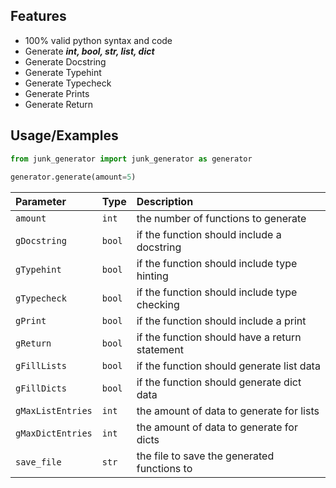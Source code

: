 
## Features

- 100% valid python syntax and code
- Generate ***int, bool, str, list, dict***
- Generate Docstring
- Generate Typehint
- Generate Typecheck
- Generate Prints
- Generate Return
## Usage/Examples

```python
from junk_generator import junk_generator as generator
 
generator.generate(amount=5)
```
| Parameter | Type  | Description|
| :-------- | :---- | :--------- |
| `amount` | `int` | the number of functions to generate |
| `gDocstring` | `bool` | if the function should include a docstring |
| `gTypehint` | `bool` | if the function should include type hinting |
| `gTypecheck` | `bool` | if the function should include type checking |
| `gPrint` | `bool` | if the function should include a print |
| `gReturn` | `bool` | if the function should have a return statement |
| `gFillLists` | `bool` | if the function should generate list data |
| `gFillDicts` | `bool` | if the function should generate dict data |
| `gMaxListEntries` | `int` | the amount of data to generate for lists |
| `gMaxDictEntries` | `int` | the amount of data to generate for dicts |
| `save_file` | `str` | the file to save the generated functions to |